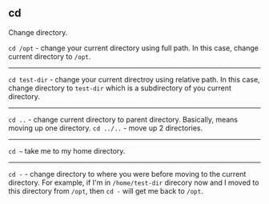 ## cd

Change directory.

`cd /opt` - change your current directory using full path. In this case, change current directory to `/opt`.

---

`cd test-dir` - change your current directroy using relative path. In this case, change directory to `test-dir` which is a subdirectory of you current directory.

---

`cd ..` - change current directory to parent directory. Basically, means moving up one directory.
`cd ../..` - move up 2 directories.

---

`cd ~`  take me to my home directory.

---

`cd -` - change directory to where you were before moving to the current directory. For example, if I'm in `/home/test-dir` direcory now and I moved to this directory from `/opt`, then `cd -` will get me back to `/opt`.
